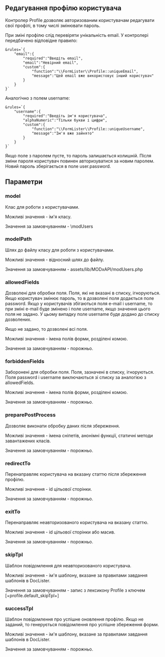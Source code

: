 ## Редагування профілю користувача

Контролер Profile дозволяє авторизованим користувачам редагувати свої профілі, в тому числі змінювати пароль.

При зміні профілю слід перевіряти унікальність email. У контролері передбачено відповідне правило:
```
&rules=`{
    "email":{
        "required":"Введіть email",
        "email":"Невірний email",
        "custom":{
            "function":"\\FormLister\\Profile::uniqueEmail",
            "message":"Цей email вже використовує інший користувач"
        }
    }
}`
```
Аналогічно з полем username:
```
&rules=`{
    "username":{
        "required":"Введіть ім'я користувача",
        "alphaNumeric":"Тільки букви і цифри",
        "custom":{
            "function":"\\FormLister\\Profile::uniqueUsername",
            "message":"Ім'я вже зайнято"
        }
    }
}`
```

Якщо поле з паролем пусте, то пароль залишається колишній. Після зміни пароля користувач повинен авторизуватися за новим паролем. Новий пароль зберігається в поле user.password.


## Параметри
### model
Клас для роботи з користувачами.

Можливі значення - ім'я класу.

Значення за замовчуванням - \modUsers

### modelPath
Шлях до файлу класу для роботи з користувачами.

Можливі значення - відносний шлях до файлу.

Значення за замовчуванням - assets/lib/MODxAPI/modUsers.php

### allowedFields
Дозволені для обробки поля. Поля, які не вказані в списку, ігноруються. Якщо користувач змінює пароль, то в дозволені поля додається поле password. Якщо у користувачів збігаються поля e-mail і username, то при зміні e-mail буде змінено і поле username, якщо значення цього поля не задано. У цьому випадку поле username буде додано до списку дозволених.

Якщо не задано, то дозволені всі поля.

Можливі значення - імена полів форми, розділені комою.

Значення за замовчуванням - порожньо.

### forbiddenFields
Заборонені для обробки поля. Поля, зазначені в списку, ігноруються. Поля password і username виключаються зі списку за аналогією з allowedFields.

Можливі значення - імена полів форми, розділені комою.

Значення за замовчуванням - порожньо.

### preparePostProcess
Дозволяє виконати обробку даних після збереження.

Можливі значення - імена сніпетів, анонімні функції, статичні методи завантажених класів.

Значення за замовчуванням - порожньо.

### redirectTo
Перенаправляє користувача на вказану статтю після збереження профілю.

Можливі значення - id цільової сторінки.

Значення за замовчуванням - порожньо.

### exitTo
Перенаправляє неавторизованого користувача на вказану статтю.

Можливі значення - id цільової сторінки або масив.

Значення за замовчуванням - порожньо.  

### skipTpl
Шаблон повідомлення для неавторизованого користувача.

Можливі значення - ім'я шаблону, вказане за правилами завдання шаблонів в DocLister.

Значення за замовчуванням - запис з лексикону Profile з ключем [+profile.default_skipTpl+]

### successTpl
Шаблон повідомлення про успішне оновлення профілю. Якщо не заданий, то генерується повідомлення про успішне збереження форми.

Можливі значення - ім'я шаблону, вказане за правилами завдання шаблонів в DocLister.

Значення за замовчуванням - порожньо.
